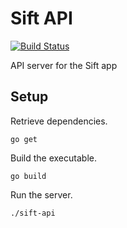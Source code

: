 # Sift API
[![Build Status](https://api.travis-ci.org/ubclaunchpad/sift-api.svg?branch=master)](https://travis-ci.org/ubclaunchpad/sift-api)

API server for the Sift app

## Setup

Retrieve dependencies.
```
go get
```

Build the executable.
```
go build
```

Run the server.
```
./sift-api
```
